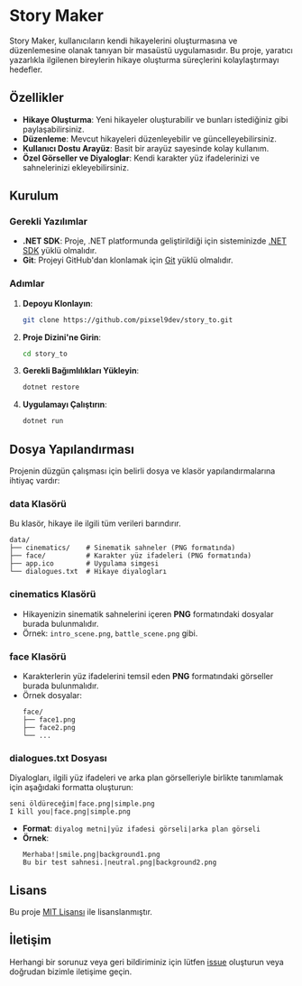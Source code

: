 # Story Maker

Story Maker, kullanıcıların kendi hikayelerini oluşturmasına ve düzenlemesine olanak tanıyan bir masaüstü uygulamasıdır. Bu proje, yaratıcı yazarlıkla ilgilenen bireylerin hikaye oluşturma süreçlerini kolaylaştırmayı hedefler.

## Özellikler

- **Hikaye Oluşturma**: Yeni hikayeler oluşturabilir ve bunları istediğiniz gibi paylaşabilirsiniz.
- **Düzenleme**: Mevcut hikayeleri düzenleyebilir ve güncelleyebilirsiniz.
- **Kullanıcı Dostu Arayüz**: Basit bir arayüz sayesinde kolay kullanım.
- **Özel Görseller ve Diyaloglar**: Kendi karakter yüz ifadelerinizi ve sahnelerinizi ekleyebilirsiniz.

## Kurulum

### Gerekli Yazılımlar

- **.NET SDK**: Proje, .NET platformunda geliştirildiği için sisteminizde [.NET SDK](https://dotnet.microsoft.com/download) yüklü olmalıdır.
- **Git**: Projeyi GitHub'dan klonlamak için [Git](https://git-scm.com/downloads) yüklü olmalıdır.

### Adımlar

1. **Depoyu Klonlayın**:
   ```bash
   git clone https://github.com/pixsel9dev/story_to.git
   ```
2. **Proje Dizini'ne Girin**:
   ```bash
   cd story_to
   ```
3. **Gerekli Bağımlılıkları Yükleyin**:
   ```bash
   dotnet restore
   ```
4. **Uygulamayı Çalıştırın**:
   ```bash
   dotnet run
   ```

## Dosya Yapılandırması

Projenin düzgün çalışması için belirli dosya ve klasör yapılandırmalarına ihtiyaç vardır:

### **data** Klasörü

Bu klasör, hikaye ile ilgili tüm verileri barındırır.

```
data/
├── cinematics/    # Sinematik sahneler (PNG formatında)
├── face/          # Karakter yüz ifadeleri (PNG formatında)
├── app.ico        # Uygulama simgesi
└── dialogues.txt  # Hikaye diyalogları
```

### **cinematics** Klasörü

- Hikayenizin sinematik sahnelerini içeren **PNG** formatındaki dosyalar burada bulunmalıdır.
- Örnek: `intro_scene.png`, `battle_scene.png` gibi.

### **face** Klasörü

- Karakterlerin yüz ifadelerini temsil eden **PNG** formatındaki görseller burada bulunmalıdır.
- Örnek dosyalar:
  ```
  face/
  ├── face1.png
  ├── face2.png
  └── ...
  ```

### **dialogues.txt** Dosyası

Diyalogları, ilgili yüz ifadeleri ve arka plan görselleriyle birlikte tanımlamak için aşağıdaki formatta oluşturun:

```
seni öldüreceğim|face.png|simple.png
I kill you|face.png|simple.png
```

- **Format**: `diyalog metni|yüz ifadesi görseli|arka plan görseli`
- **Örnek**:
  ```
  Merhaba!|smile.png|background1.png
  Bu bir test sahnesi.|neutral.png|background2.png
  ```

## Lisans

Bu proje [MIT Lisansı](LICENSE) ile lisanslanmıştır.

## İletişim

Herhangi bir sorunuz veya geri bildiriminiz için lütfen [issue](https://github.com/pixsel9dev/story_to/issues) oluşturun veya doğrudan bizimle iletişime geçin.
